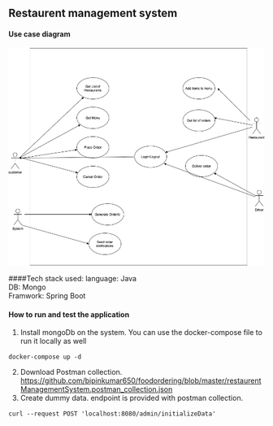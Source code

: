## Restaurent management system 

#### Use case diagram
![use case diagram](https://github.com/bipinkumar650/foodordering/blob/master/restaurentManagement.png)

####Tech stack used:
language: Java  
DB: Mongo  
Framwork: Spring Boot  

#### How to run and test the application
1. Install mongoDb on the system. You can use the docker-compose file to run it locally as well  
```
docker-compose up -d
```
2. Download Postman collection.  
https://github.com/bipinkumar650/foodordering/blob/master/restaurentManagementSystem.postman_collection.json  
3. Create dummy data. endpoint is provided with postman collection.
```
curl --request POST 'localhost:8080/admin/initializeData'
```
